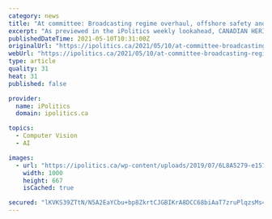 ```yaml
---
category: news
title: "At committee: Broadcasting regime overhaul, offshore safety and facial recognition tech"
excerpt: "As previewed in the iPolitics weekly lookahead, CANADIAN HERITAGE members are set to resume debate on a Liberal-initiated pitch to get clause-by-clause review of the proposed broadcasting overhaul back on track after the last-minute removal of a blanket exemption for social media sparked widespread outrage — which,"
publishedDateTime: 2021-05-10T10:31:00Z
originalUrl: "https://ipolitics.ca/2021/05/10/at-committee-broadcasting-regime-overhaul-offshore-safety-and-facial-recognition-tech/"
webUrl: "https://ipolitics.ca/2021/05/10/at-committee-broadcasting-regime-overhaul-offshore-safety-and-facial-recognition-tech/"
type: article
quality: 31
heat: 31
published: false

provider:
  name: iPolitics
  domain: ipolitics.ca

topics:
  - Computer Vision
  - AI

images:
  - url: "https://ipolitics.ca/wp-content/uploads/2019/07/6L8A5279-e1571842444841.jpg"
    width: 1000
    height: 667
    isCached: true

secured: "lKVKS39ZTtN/N5A2EaYCbu+bp8ZkrtCJGBIKrA8DCC68biAaT7zruPlqzsMs4Zg8goeq07/J2K4uUZnwNba0XiUBO9/Z9yCO/n98BXfGYjpq+i09uvlKRGS3ufO+hXuKZUeHg45/NmUmTeBrgC2oR0Y1iG/G19/PiYfLV+EsnnCzzQegftY4sPzGbevvoImBQO0v4IsTICJW3NF+YVBtaytMaR4aF/3U8LMD8mZLL+w5tSggLg+UPhJTGkr/RK1DIChbZDdyJS5WILZdAihtsBY7o1icvsitDFr4MWoX2ICNTJkvJ4rVyLF/xfZDI9IK2LgFhKIatAW/ZSh3pWJoEP+LvwfIOppuD5w27oq5nxU=;jUIExA7TnAvngNvjFP8YLA=="
---
```


